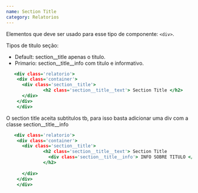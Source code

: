 ```yaml
---
name: Section Title
category: Relatorios
---
```


Elementos que deve ser usado para esse tipo de componente: `<div>`.

Tipos de titulo seção:
 - Default: section__title apenas o titulo.
 - Primario: section__title__info com titulo e informativo.



```sectiontitle.html
   <div class='relatorio'>
    <div class='container'>
      <div class='section__title'>
              <h2 class='section__title__text'> Section Title </h2>
      </div>
    </div>
    </div>

```

O section title aceita subtitulos tb, para isso basta adicionar uma div com a classe section__title__info


```sectiontitleinfo.html
   <div class='relatorio'>
    <div class='container'>
      <div class='section__title'>
              <h2 class='section__title__text'> Section Title 
                <div class='section__title__info'> INFO SOBRE TITULO </div>
              </h2>
            
      </div>
    </div>
    </div>

```






